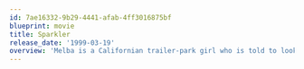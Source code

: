 ```yaml
---
id: 7ae16332-9b29-4441-afab-4ff3016875bf
blueprint: movie
title: Sparkler
release_date: '1999-03-19'
overview: 'Melba is a Californian trailer-park girl who is told to look for three kings by a phone psychic, and when she meets three guys - Trent, Brad and Joel traveling to Las Vegas, she decides they are those kings and joins them on a trip. In Vegas she meets her old high school pal Dottie.'
---
```

